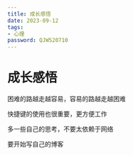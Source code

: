 ```yaml
---
title: 成长感悟
date: 2023-09-12
tags:
- 心理
password: QJW520710
---
```


# 成长感悟

困难的路越走越容易，容易的路越走越困难

快捷键的使用也很重要，更方便工作

多一些自己的思考，不要太依赖于网络

要开始写自己的博客